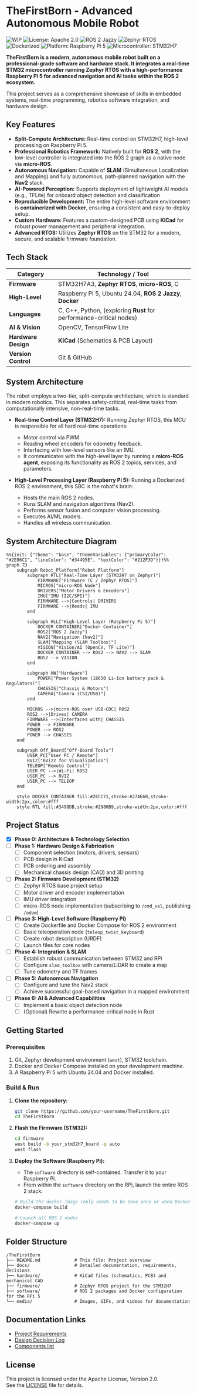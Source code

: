 
# TheFirstBorn - Advanced Autonomous Mobile Robot

![WIP](https://img.shields.io/badge/status-WIP-yellow.svg)
![License: Apache 2.0](https://img.shields.io/badge/License-Apache%202.0-blue.svg)
![ROS 2 Jazzy](https://img.shields.io/badge/ROS%202-Jazzy-blueviolet)
![Zephyr RTOS](https://img.shields.io/badge/Zephyr-RTOS-6f42c1)
![Dockerized](https://img.shields.io/badge/Containerized-Docker-blue)
![Platform: Raspberry Pi 5](https://img.shields.io/badge/Platform-Raspberry%20Pi%205-orange)
![Microcontroller: STM32H7](https://img.shields.io/badge/MCU-STM32H7-lightgrey)

**TheFirstBorn is a modern, autonomous mobile robot built on a professional-grade software and hardware stack. It integrates a real-time STM32 microcontroller running Zephyr RTOS with a high-performance Raspberry Pi 5 for advanced navigation and AI tasks within the ROS 2 ecosystem.**

This project serves as a comprehensive showcase of skills in embedded systems, real-time programming, robotics software integration, and hardware design.

## Key Features

*   **Split-Compute Architecture:** Real-time control on STM32H7, high-level processing on Raspberry Pi 5.
*   **Professional Robotics Framework:** Natively built for **ROS 2**, with the low-level controller is integrated into the ROS 2 graph as a native node via **micro-ROS**.
*   **Autonomous Navigation:** Capable of **SLAM** (Simultaneous Localization and Mapping) and fully autonomous, path-planned navigation with the **Nav2** stack.
*   **AI-Powered Perception:** Supports deployment of lightweight AI models (e.g., TFLite) for onboard object detection and classification
*   **Reproducible Development:** The entire high-level software environment is **containerized with Docker**, ensuring a consistent and easy-to-deploy setup.
*   **Custom Hardware:** Features a custom-designed PCB using **KiCad** for robust power management and peripheral integration.
*   **Advanced RTOS:** Utilizes **Zephyr RTOS** on the STM32 for a modern, secure, and scalable firmware foundation.

## Tech Stack

| Category          | Technology / Tool                                                              |
| ----------------- | ------------------------------------------------------------------------------ |
| **Firmware**      | STM32H7A3, **Zephyr RTOS**, **micro-ROS**, C                                   |
| **High-Level**    | Raspberry Pi 5, Ubuntu 24.04, **ROS 2 Jazzy**, **Docker**                      |
| **Languages**     | C, C++, Python, (exploring **Rust** for performance-critical nodes)            |
| **AI & Vision**   | OpenCV, TensorFlow Lite                                                        |
| **Hardware Design** | **KiCad** (Schematics & PCB Layout)                                            |
| **Version Control** | Git & GitHub                                                                   |

## System Architecture

The robot employs a two-tier, split-compute architecture, which is standard in modern robotics. This separates safety-critical, real-time tasks from computationally intensive, non-real-time tasks.

*   **Real-time Control Layer (STM32H7):** Running Zephyr RTOS, this MCU is responsible for all hard real-time operations:
    *   Motor control via PWM.
    *   Reading wheel encoders for odometry feedback.
    *   Interfacing with low-level sensors like an IMU.
    *   It communicates with the high-level layer by running a **micro-ROS agent**, exposing its functionality as ROS 2 topics, services, and parameters.

*   **High-Level Processing Layer (Raspberry Pi 5):** Running a Dockerized ROS 2 environment, this SBC is the robot's brain:
    *   Hosts the main ROS 2 nodes.
    *   Runs SLAM and navigation algorithms (Nav2).
    *   Performs sensor fusion and computer vision processing.
    *   Executes AI/ML models.
    *   Handles all wireless communication.

## System Architecture Diagram

```mermaid
%%{init: {"theme": "base", "themeVariables": {"primaryColor": "#2E86C1", "lineColor": "#34495E", "textColor": "#212F3D"}}}%%
graph TD
    subgraph Robot_Platform["Robot Platform"]
        subgraph RTL["Real-Time Layer (STM32H7 on Zephyr)"]
            FIRMWARE["Firmware (C / Zephyr RTOS)"]
            MICROS["micro-ROS Node"]
            DRIVERS["Motor Drivers & Encoders"]
            IMU["IMU (I2C/SPI)"]
            FIRMWARE -->|Controls| DRIVERS
            FIRMWARE -->|Reads| IMU
        end

        subgraph HLL["High-Level Layer (Raspberry Pi 5)"]
            DOCKER_CONTAINER["Docker Container"]
            ROS2["ROS 2 Jazzy"]
            NAV2["Navigation (Nav2)"]
            SLAM["Mapping (SLAM Toolbox)"]
            VISION["Vision/AI (OpenCV, TF Lite)"]
            DOCKER_CONTAINER --> ROS2 --> NAV2 --> SLAM
            ROS2 --> VISION
        end

        subgraph HW["Hardware"]
            POWER["Power System (18650 Li-Ion battery pack & Regulators)"]
            CHASSIS["Chassis & Motors"]
            CAMERA["Camera (CSI/USB)"]
        end

        MICROS -->|micro-ROS over USB-CDC| ROS2
        ROS2 -->|Drives| CAMERA
        FIRMWARE -->|Interfaces with| CHASSIS
        POWER --> FIRMWARE
        POWER --> ROS2
        POWER --> CHASSIS
    end

    subgraph Off_Board["Off-Board Tools"]
        USER_PC["User PC / Remote"]
        RVIZ["RViz2 for Visualization"]
        TELEOP["Remote Control"]
        USER_PC -->|Wi-Fi| ROS2
        USER_PC --> RVIZ
        USER_PC --> TELEOP
    end

    style DOCKER_CONTAINER fill:#2ECC71,stroke:#27AE60,stroke-width:2px,color:#fff
    style RTL fill:#3498DB,stroke:#2980B9,stroke-width:2px,color:#fff

```

## Project Status

- [x] **Phase 0: Architecture & Technology Selection**
- [ ] **Phase 1: Hardware Design & Fabrication**
    - [ ] Component selection (motors, drivers, sensors)
    - [ ] PCB design in KiCad
    - [ ] PCB ordering and assembly
    - [ ] Mechanical chassis design (CAD) and 3D printing
- [ ] **Phase 2: Firmware Development (STM32)**
    - [ ] Zephyr RTOS base project setup
    - [ ] Motor driver and encoder implementation
    - [ ] IMU driver integration
    - [ ] micro-ROS node implementation (subscribing to `/cmd_vel`, publishing `/odom`)
- [ ] **Phase 3: High-Level Software (Raspberry Pi)**
    - [ ] Create Dockerfile and Docker Compose for ROS 2 environment
    - [ ] Basic teleoperation node (`teleop_twist_keyboard`)
    - [ ] Create robot description (URDF)
    - [ ] Launch files for core nodes
- [ ] **Phase 4: Integration & SLAM**
    - [ ] Establish robust communication between STM32 and RPi
    - [ ] Configure `slam_toolbox` with camera/LiDAR to create a map
    - [ ] Tune odometry and TF frames
- [ ] **Phase 5: Autonomous Navigation**
    - [ ] Configure and tune the Nav2 stack
    - [ ] Achieve successful goal-based navigation in a mapped environment
- [ ] **Phase 6: AI & Advanced Capabilities**
    - [ ] Implement a basic object detection node
    - [ ] (Optional) Rewrite a performance-critical node in Rust

## Getting Started

### Prerequisites

1.  Git, Zephyr development environment (`west`), STM32 toolchain.
2.  Docker and Docker Compose installed on your development machine.
3.  A Raspberry Pi 5 with Ubuntu 24.04 and Docker installed.

### Build & Run

1.  **Clone the repository:**
    ```bash
    git clone https://github.com/your-username/TheFirstBorn.git
    cd TheFirstBorn
    ```

2.  **Flash the Firmware (STM32):**
    ```bash
    cd firmware
    west build -b your_stm32h7_board -p auto
    west flash
    ```

3.  **Deploy the Software (Raspberry Pi):**
    *   The `software` directory is self-contained. Transfer it to your Raspberry Pi.
    *   From within the `software` directory on the RPi, launch the entire ROS 2 stack:
    ```bash
    # Build the docker image (only needs to be done once or when Dockerfile changes)
    docker-compose build

    # Launch all ROS 2 nodes
    docker-compose up
    ```

## Folder Structure

```
/TheFirstBorn
├── README.md             # This file: Project overview
├── docs/                 # Detailed documentation, requirements, decisions
├── hardware/             # KiCad files (schematics, PCB) and mechanical CAD
├── firmware/             # Zephyr RTOS project for the STM32H7
├── software/             # ROS 2 packages and Docker configuration for the RPi 5
└── media/                # Images, GIFs, and videos for documentation
```

## Documentation Links

*   [Project Requirements](./docs/requirements.md)
*   [Design Decision Log](./docs/decisions_log.md)
*   [Components list](./docs/components.md)

## License

This project is licensed under the Apache License, Version 2.0.  
See the [LICENSE](./LICENSE) file for details.

